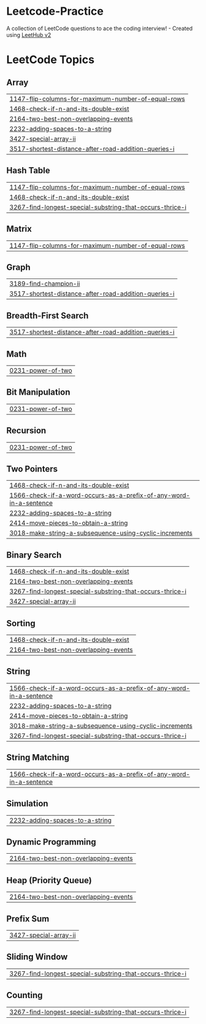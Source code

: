 # Leetcode-Practice
A collection of LeetCode questions to ace the coding interview! - Created using [LeetHub v2](https://github.com/arunbhardwaj/LeetHub-2.0)

<!---LeetCode Topics Start-->
# LeetCode Topics
## Array
|  |
| ------- |
| [1147-flip-columns-for-maximum-number-of-equal-rows](https://github.com/MahiTyagi30/Leetcode-Practice/tree/master/1147-flip-columns-for-maximum-number-of-equal-rows) |
| [1468-check-if-n-and-its-double-exist](https://github.com/MahiTyagi30/Leetcode-Practice/tree/master/1468-check-if-n-and-its-double-exist) |
| [2164-two-best-non-overlapping-events](https://github.com/MahiTyagi30/Leetcode-Practice/tree/master/2164-two-best-non-overlapping-events) |
| [2232-adding-spaces-to-a-string](https://github.com/MahiTyagi30/Leetcode-Practice/tree/master/2232-adding-spaces-to-a-string) |
| [3427-special-array-ii](https://github.com/MahiTyagi30/Leetcode-Practice/tree/master/3427-special-array-ii) |
| [3517-shortest-distance-after-road-addition-queries-i](https://github.com/MahiTyagi30/Leetcode-Practice/tree/master/3517-shortest-distance-after-road-addition-queries-i) |
## Hash Table
|  |
| ------- |
| [1147-flip-columns-for-maximum-number-of-equal-rows](https://github.com/MahiTyagi30/Leetcode-Practice/tree/master/1147-flip-columns-for-maximum-number-of-equal-rows) |
| [1468-check-if-n-and-its-double-exist](https://github.com/MahiTyagi30/Leetcode-Practice/tree/master/1468-check-if-n-and-its-double-exist) |
| [3267-find-longest-special-substring-that-occurs-thrice-i](https://github.com/MahiTyagi30/Leetcode-Practice/tree/master/3267-find-longest-special-substring-that-occurs-thrice-i) |
## Matrix
|  |
| ------- |
| [1147-flip-columns-for-maximum-number-of-equal-rows](https://github.com/MahiTyagi30/Leetcode-Practice/tree/master/1147-flip-columns-for-maximum-number-of-equal-rows) |
## Graph
|  |
| ------- |
| [3189-find-champion-ii](https://github.com/MahiTyagi30/Leetcode-Practice/tree/master/3189-find-champion-ii) |
| [3517-shortest-distance-after-road-addition-queries-i](https://github.com/MahiTyagi30/Leetcode-Practice/tree/master/3517-shortest-distance-after-road-addition-queries-i) |
## Breadth-First Search
|  |
| ------- |
| [3517-shortest-distance-after-road-addition-queries-i](https://github.com/MahiTyagi30/Leetcode-Practice/tree/master/3517-shortest-distance-after-road-addition-queries-i) |
## Math
|  |
| ------- |
| [0231-power-of-two](https://github.com/MahiTyagi30/Leetcode-Practice/tree/master/0231-power-of-two) |
## Bit Manipulation
|  |
| ------- |
| [0231-power-of-two](https://github.com/MahiTyagi30/Leetcode-Practice/tree/master/0231-power-of-two) |
## Recursion
|  |
| ------- |
| [0231-power-of-two](https://github.com/MahiTyagi30/Leetcode-Practice/tree/master/0231-power-of-two) |
## Two Pointers
|  |
| ------- |
| [1468-check-if-n-and-its-double-exist](https://github.com/MahiTyagi30/Leetcode-Practice/tree/master/1468-check-if-n-and-its-double-exist) |
| [1566-check-if-a-word-occurs-as-a-prefix-of-any-word-in-a-sentence](https://github.com/MahiTyagi30/Leetcode-Practice/tree/master/1566-check-if-a-word-occurs-as-a-prefix-of-any-word-in-a-sentence) |
| [2232-adding-spaces-to-a-string](https://github.com/MahiTyagi30/Leetcode-Practice/tree/master/2232-adding-spaces-to-a-string) |
| [2414-move-pieces-to-obtain-a-string](https://github.com/MahiTyagi30/Leetcode-Practice/tree/master/2414-move-pieces-to-obtain-a-string) |
| [3018-make-string-a-subsequence-using-cyclic-increments](https://github.com/MahiTyagi30/Leetcode-Practice/tree/master/3018-make-string-a-subsequence-using-cyclic-increments) |
## Binary Search
|  |
| ------- |
| [1468-check-if-n-and-its-double-exist](https://github.com/MahiTyagi30/Leetcode-Practice/tree/master/1468-check-if-n-and-its-double-exist) |
| [2164-two-best-non-overlapping-events](https://github.com/MahiTyagi30/Leetcode-Practice/tree/master/2164-two-best-non-overlapping-events) |
| [3267-find-longest-special-substring-that-occurs-thrice-i](https://github.com/MahiTyagi30/Leetcode-Practice/tree/master/3267-find-longest-special-substring-that-occurs-thrice-i) |
| [3427-special-array-ii](https://github.com/MahiTyagi30/Leetcode-Practice/tree/master/3427-special-array-ii) |
## Sorting
|  |
| ------- |
| [1468-check-if-n-and-its-double-exist](https://github.com/MahiTyagi30/Leetcode-Practice/tree/master/1468-check-if-n-and-its-double-exist) |
| [2164-two-best-non-overlapping-events](https://github.com/MahiTyagi30/Leetcode-Practice/tree/master/2164-two-best-non-overlapping-events) |
## String
|  |
| ------- |
| [1566-check-if-a-word-occurs-as-a-prefix-of-any-word-in-a-sentence](https://github.com/MahiTyagi30/Leetcode-Practice/tree/master/1566-check-if-a-word-occurs-as-a-prefix-of-any-word-in-a-sentence) |
| [2232-adding-spaces-to-a-string](https://github.com/MahiTyagi30/Leetcode-Practice/tree/master/2232-adding-spaces-to-a-string) |
| [2414-move-pieces-to-obtain-a-string](https://github.com/MahiTyagi30/Leetcode-Practice/tree/master/2414-move-pieces-to-obtain-a-string) |
| [3018-make-string-a-subsequence-using-cyclic-increments](https://github.com/MahiTyagi30/Leetcode-Practice/tree/master/3018-make-string-a-subsequence-using-cyclic-increments) |
| [3267-find-longest-special-substring-that-occurs-thrice-i](https://github.com/MahiTyagi30/Leetcode-Practice/tree/master/3267-find-longest-special-substring-that-occurs-thrice-i) |
## String Matching
|  |
| ------- |
| [1566-check-if-a-word-occurs-as-a-prefix-of-any-word-in-a-sentence](https://github.com/MahiTyagi30/Leetcode-Practice/tree/master/1566-check-if-a-word-occurs-as-a-prefix-of-any-word-in-a-sentence) |
## Simulation
|  |
| ------- |
| [2232-adding-spaces-to-a-string](https://github.com/MahiTyagi30/Leetcode-Practice/tree/master/2232-adding-spaces-to-a-string) |
## Dynamic Programming
|  |
| ------- |
| [2164-two-best-non-overlapping-events](https://github.com/MahiTyagi30/Leetcode-Practice/tree/master/2164-two-best-non-overlapping-events) |
## Heap (Priority Queue)
|  |
| ------- |
| [2164-two-best-non-overlapping-events](https://github.com/MahiTyagi30/Leetcode-Practice/tree/master/2164-two-best-non-overlapping-events) |
## Prefix Sum
|  |
| ------- |
| [3427-special-array-ii](https://github.com/MahiTyagi30/Leetcode-Practice/tree/master/3427-special-array-ii) |
## Sliding Window
|  |
| ------- |
| [3267-find-longest-special-substring-that-occurs-thrice-i](https://github.com/MahiTyagi30/Leetcode-Practice/tree/master/3267-find-longest-special-substring-that-occurs-thrice-i) |
## Counting
|  |
| ------- |
| [3267-find-longest-special-substring-that-occurs-thrice-i](https://github.com/MahiTyagi30/Leetcode-Practice/tree/master/3267-find-longest-special-substring-that-occurs-thrice-i) |
<!---LeetCode Topics End-->
